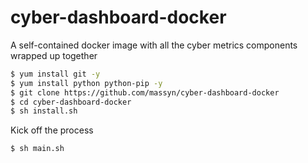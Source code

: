 # cyber-dashboard-docker
A self-contained docker image with all the cyber metrics components wrapped up together

```bash
$ yum install git -y
$ yum install python python-pip -y
$ git clone https://github.com/massyn/cyber-dashboard-docker
$ cd cyber-dashboard-docker
$ sh install.sh
```
Kick off the process

```bash
$ sh main.sh
```
